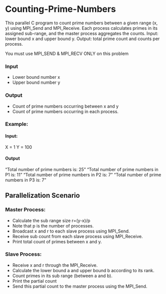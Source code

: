 # Counting-Prime-Numbers
This parallel C program to count prime numbers between a given range (x, y) using MPI_Send and MPI_Receive. Each process calculates primes in its assigned sub-range, and the master process aggregates the counts. Input: lower bound x and upper bound y. Output: total prime count and counts per process.

You must use MPI_SEND & MPI_RECV ONLY on this problem

### Input
- Lower bound number x
- Upper bound number y
### Output
- Count of prime numbers occurring between x and y
- Count of prime numbers occurring in each process.

### Example:
#### Input:
X = 1
Y = 100
#### Output
“Total number of prime numbers is: 25”
“Total number of prime numbers in P1 is: 11”
“Total number of prime numbers in P2 is: 7”
“Total number of prime numbers in P3 is: 7”

## Parallelization Scenario
### Master Process:
- Calculate the sub range size r=(y-x)/p
- Note that p is the number of processes.
- Broadcast x and r to each slave process using MPI_Send.
- Receive sub count from each slave process using MPI_Receive.
- Print total count of primes between x and y.
### Slave Process:
- Receive x and r through the MPI_Receive.
- Calculate the lower bound a and upper bound b according to its rank.
- Count primes in its sub range (between a and b).
- Print the partial count
- Send this partial count to the master process using the MPI_Send.
